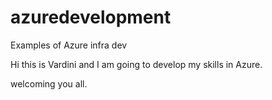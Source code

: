 # azuredevelopment
Examples of Azure infra dev

Hi this is Vardini and I am going to develop my skills in Azure.

welcoming you all. 
